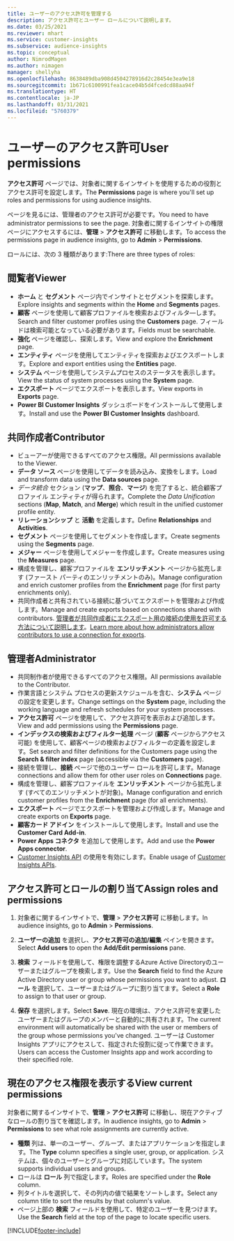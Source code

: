 ```yaml
---
title: ユーザーのアクセス許可を管理する
description: アクセス許可とユーザー ロールについて説明します。
ms.date: 03/25/2021
ms.reviewer: mhart
ms.service: customer-insights
ms.subservice: audience-insights
ms.topic: conceptual
author: NimrodMagen
ms.author: nimagen
manager: shellyha
ms.openlocfilehash: 8638489dba908d4504278916d2c28454e3ea9e18
ms.sourcegitcommit: 1b671c6100991fea1cace04b5d4fcedcd88aa94f
ms.translationtype: HT
ms.contentlocale: ja-JP
ms.lasthandoff: 03/31/2021
ms.locfileid: "5760379"
---
```

# <a name="user-permissions"></a><span data-ttu-id="787a7-103">ユーザーのアクセス許可</span><span class="sxs-lookup"><span data-stu-id="787a7-103">User permissions</span></span>

<span data-ttu-id="787a7-104">**アクセス許可** ページでは、対象者に関するインサイトを使用するための役割とアクセス許可を設定します。</span><span class="sxs-lookup"><span data-stu-id="787a7-104">The **Permissions** page is where you'll set up roles and permissions for using audience insights.</span></span>

<span data-ttu-id="787a7-105">ページを見るには、管理者のアクセス許可が必要です。</span><span class="sxs-lookup"><span data-stu-id="787a7-105">You need to have administrator permissions to see the page.</span></span> <span data-ttu-id="787a7-106">対象者に関するインサイトの権限ページにアクセスするには、**管理** > **アクセス許可** に移動します。</span><span class="sxs-lookup"><span data-stu-id="787a7-106">To access the permissions page in audience insights, go to **Admin** > **Permissions**.</span></span>

<span data-ttu-id="787a7-107">ロールには、次の 3 種類があります:</span><span class="sxs-lookup"><span data-stu-id="787a7-107">There are three types of roles:</span></span>

## <a name="viewer"></a><span data-ttu-id="787a7-108">閲覧者</span><span class="sxs-lookup"><span data-stu-id="787a7-108">Viewer</span></span>

- <span data-ttu-id="787a7-109">**ホーム** と **セグメント** ページ内でインサイトとセグメントを探索します。</span><span class="sxs-lookup"><span data-stu-id="787a7-109">Explore insights and segments within the **Home** and **Segments** pages.</span></span>
- <span data-ttu-id="787a7-110">**顧客** ページを使用して顧客プロファイルを検索およびフィルタ―します。</span><span class="sxs-lookup"><span data-stu-id="787a7-110">Search and filter customer profiles using the **Customers** page.</span></span> <span data-ttu-id="787a7-111">フィールドは検索可能となっている必要があります。</span><span class="sxs-lookup"><span data-stu-id="787a7-111">Fields must be searchable.</span></span>
- <span data-ttu-id="787a7-112">**強化** ページを確認し、探索します。</span><span class="sxs-lookup"><span data-stu-id="787a7-112">View and explore the **Enrichment** page.</span></span>
- <span data-ttu-id="787a7-113">**エンティティ** ページを使用してエンティティを探索およびエクスポートします。</span><span class="sxs-lookup"><span data-stu-id="787a7-113">Explore and export entities using the **Entities** page.</span></span>
- <span data-ttu-id="787a7-114">**システム** ページを使用してシステムプロセスのステータスを表示します。</span><span class="sxs-lookup"><span data-stu-id="787a7-114">View the status of system processes  using the **System** page.</span></span>
- <span data-ttu-id="787a7-115">**エクスポート** ページでエクスポートを表示します。</span><span class="sxs-lookup"><span data-stu-id="787a7-115">View exports in **Exports** page.</span></span>
- <span data-ttu-id="787a7-116">**Power BI Customer Insights** ダッシュボードをインストールして使用します。</span><span class="sxs-lookup"><span data-stu-id="787a7-116">Install and use the **Power BI Customer Insights** dashboard.</span></span>

## <a name="contributor"></a><span data-ttu-id="787a7-117">共同作成者</span><span class="sxs-lookup"><span data-stu-id="787a7-117">Contributor</span></span>

- <span data-ttu-id="787a7-118">ビューアーが使用できるすべてのアクセス権限。</span><span class="sxs-lookup"><span data-stu-id="787a7-118">All permissions available to the Viewer.</span></span>
- <span data-ttu-id="787a7-119">**データ ソース** ページを使用してデータを読み込み、変換をします。</span><span class="sxs-lookup"><span data-stu-id="787a7-119">Load and transform data using the **Data sources** page.</span></span>
- <span data-ttu-id="787a7-120">*データ統合* セクション (**マップ**、**照合**、**マージ**) を完了すると、統合顧客プロファイル エンティティが得られます。</span><span class="sxs-lookup"><span data-stu-id="787a7-120">Complete the *Data Unification* sections (**Map**, **Match**, and **Merge**) which result in the unified customer profile entity.</span></span>
- <span data-ttu-id="787a7-121">**リレーションシップ** と **活動** を定義します。</span><span class="sxs-lookup"><span data-stu-id="787a7-121">Define **Relationships** and **Activities**.</span></span>
- <span data-ttu-id="787a7-122">**セグメント** ページを使用してセグメントを作成します。</span><span class="sxs-lookup"><span data-stu-id="787a7-122">Create segments using the **Segments** page.</span></span>
- <span data-ttu-id="787a7-123">**メジャー** ページを使用してメジャーを作成します。</span><span class="sxs-lookup"><span data-stu-id="787a7-123">Create measures using the **Measures** page.</span></span>
- <span data-ttu-id="787a7-124">構成を管理し、顧客プロファイルを **エンリッチメント** ページから拡充します (ファースト パーティのエンリッチメントのみ)。</span><span class="sxs-lookup"><span data-stu-id="787a7-124">Manage configuration and enrich customer profiles from the **Enrichment** page (for first party enrichments only).</span></span>
- <span data-ttu-id="787a7-125">共同作成者と共有されている接続に基づいてエクスポートを管理および作成します。</span><span class="sxs-lookup"><span data-stu-id="787a7-125">Manage and create exports based on connections shared with contributors.</span></span> <span data-ttu-id="787a7-126">[管理者が共同作成者にエクスポート用の接続の使用を許可する方法について説明します](connections.md#allow-contributors-to-use-a-connection-for-exports)。</span><span class="sxs-lookup"><span data-stu-id="787a7-126">[Learn more about how administrators allow contributors to use a connection for exports](connections.md#allow-contributors-to-use-a-connection-for-exports).</span></span>

## <a name="administrator"></a><span data-ttu-id="787a7-127">管理者</span><span class="sxs-lookup"><span data-stu-id="787a7-127">Administrator</span></span>

- <span data-ttu-id="787a7-128">共同制作者が使用できるすべてのアクセス権限。</span><span class="sxs-lookup"><span data-stu-id="787a7-128">All permissions available to the Contributor.</span></span>
- <span data-ttu-id="787a7-129">作業言語とシステム プロセスの更新スケジュールを含む、**システム** ページの設定を変更します。</span><span class="sxs-lookup"><span data-stu-id="787a7-129">Change settings on the **System** page, including the working language and refresh schedules for your system processes.</span></span>
- <span data-ttu-id="787a7-130">**アクセス許可** ページを使用して、アクセス許可を表示および追加します。</span><span class="sxs-lookup"><span data-stu-id="787a7-130">View and add permissions using the **Permissions** page.</span></span>
- <span data-ttu-id="787a7-131">**インデックスの検索およびフィルター処理** ページ (**顧客** ページからアクセス可能) を使用して、顧客ページの検索およびフィルターの定義を設定します。</span><span class="sxs-lookup"><span data-stu-id="787a7-131">Set search and filter definitions for the Customers page using the **Search & filter index** page (accessible via the **Customers** page).</span></span>
- <span data-ttu-id="787a7-132">接続を管理し、**接続** ページで他のユーザー ロールを許可します。</span><span class="sxs-lookup"><span data-stu-id="787a7-132">Manage connections and allow them for other user roles on **Connections** page.</span></span>
- <span data-ttu-id="787a7-133">構成を管理し、顧客プロファイルを **エンリッチメント** ページから拡充します (すべてのエンリッチメントが対象)。</span><span class="sxs-lookup"><span data-stu-id="787a7-133">Manage configuration and enrich customer profiles from the **Enrichment** page (for all enrichments).</span></span>
- <span data-ttu-id="787a7-134">**エクスポート** ページでエクスポートを管理および作成します。</span><span class="sxs-lookup"><span data-stu-id="787a7-134">Manage and create exports on **Exports** page.</span></span>
- <span data-ttu-id="787a7-135">**顧客カード アドイン** をインストールして使用します。</span><span class="sxs-lookup"><span data-stu-id="787a7-135">Install and use the **Customer Card Add-in**.</span></span>
- <span data-ttu-id="787a7-136">**Power Apps コネクタ** を追加して使用します。</span><span class="sxs-lookup"><span data-stu-id="787a7-136">Add and use the **Power Apps connector**.</span></span>
- <span data-ttu-id="787a7-137">[Customer Insights API](apis.md) の使用を有効にします。</span><span class="sxs-lookup"><span data-stu-id="787a7-137">Enable usage of [Customer Insights APIs](apis.md).</span></span>

## <a name="assign-roles-and-permissions"></a><span data-ttu-id="787a7-138">アクセス許可とロールの割り当て</span><span class="sxs-lookup"><span data-stu-id="787a7-138">Assign roles and permissions</span></span>

1. <span data-ttu-id="787a7-139">対象者に関するインサイトで、**管理** > **アクセス許可** に移動します。</span><span class="sxs-lookup"><span data-stu-id="787a7-139">In audience insights, go to **Admin** > **Permissions**.</span></span>

1. <span data-ttu-id="787a7-140">**ユーザーの追加** を選択し、**アクセス許可の追加/編集** ペインを開きます。</span><span class="sxs-lookup"><span data-stu-id="787a7-140">Select **Add users** to open the **Add/Edit permissions** pane.</span></span>

1. <span data-ttu-id="787a7-141">**検索** フィールドを使用して、権限を調整するAzure Active Directoryのユーザーまたはグループを検索します。</span><span class="sxs-lookup"><span data-stu-id="787a7-141">Use the **Search** field to find the Azure Active Directory user or group whose permissions you want to adjust.</span></span> <span data-ttu-id="787a7-142">**ロール** を選択して、ユーザーまたはグループに割り当てます。</span><span class="sxs-lookup"><span data-stu-id="787a7-142">Select a **Role** to assign to that user or group.</span></span>

1. <span data-ttu-id="787a7-143">**保存** を選択します。</span><span class="sxs-lookup"><span data-stu-id="787a7-143">Select **Save**.</span></span> <span data-ttu-id="787a7-144">現在の環境は、アクセス許可を変更したユーザーまたはグループのメンバーと自動的に共有されます。</span><span class="sxs-lookup"><span data-stu-id="787a7-144">The current environment will automatically be shared with the user or members of the group whose permissions you've changed.</span></span> <span data-ttu-id="787a7-145">ユーザーは Customer Insights アプリにアクセスして、指定された役割に従って作業できます。</span><span class="sxs-lookup"><span data-stu-id="787a7-145">Users can access the Customer Insights app and work according to their specified role.</span></span>

## <a name="view-current-permissions"></a><span data-ttu-id="787a7-146">現在のアクセス権限を表示する</span><span class="sxs-lookup"><span data-stu-id="787a7-146">View current permissions</span></span>

<span data-ttu-id="787a7-147">対象者に関するインサイトで、**管理** > **アクセス許可** に移動し、現在アクティブなロールの割り当てを確認します。</span><span class="sxs-lookup"><span data-stu-id="787a7-147">In audience insights, go to **Admin** > **Permissions** to see what role assignments are currently active.</span></span>

- <span data-ttu-id="787a7-148">**種類** 列は、単一のユーザー、グループ、またはアプリケーションを指定します。</span><span class="sxs-lookup"><span data-stu-id="787a7-148">The **Type** column specifies a single user, group, or application.</span></span> <span data-ttu-id="787a7-149">システムは、個々のユーザーとグループに対応しています。</span><span class="sxs-lookup"><span data-stu-id="787a7-149">The system supports individual users and groups.</span></span>
- <span data-ttu-id="787a7-150">ロールは **ロール** 列で指定します。</span><span class="sxs-lookup"><span data-stu-id="787a7-150">Roles are specified under the **Role** column.</span></span>
- <span data-ttu-id="787a7-151">列タイトルを選択して、その列内の値で結果をソートします。</span><span class="sxs-lookup"><span data-stu-id="787a7-151">Select any column title to sort the results by that column's value.</span></span>
- <span data-ttu-id="787a7-152">ページ上部の **検索** フィールドを使用して、特定のユーザーを見つけます。</span><span class="sxs-lookup"><span data-stu-id="787a7-152">Use the **Search** field at the top of the page to locate specific users.</span></span>


[!INCLUDE[footer-include](../includes/footer-banner.md)]
